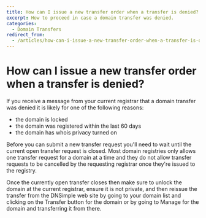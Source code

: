 ```yaml
---
title: How can I issue a new transfer order when a transfer is denied?
excerpt: How to proceed in case a domain transfer was denied.
categories:
  - Domain Transfers
redirect_from:
  - /articles/how-can-i-issue-a-new-transfer-order-when-a-transfer-is-denied/
---
```


# How can I issue a new transfer order when a transfer is denied?

If you receive a message from your current registrar that a domain transfer was denied it is likely for one of the following reasons:

- the domain is locked
- the domain was registered within the last 60 days
- the domain has whois privacy turned on

Before you can submit a new transfer request you'll need to wait until the current open transfer request is closed. Most domain registries only allows one transfer request for a domain at a time and they do not allow transfer requests to be cancelled by the requesting registrar once they're issued to the registry.

Once the currently open transfer closes then make sure to unlock the domain at the current registrar, ensure it is not private, and then reissue the transfer from the DNSimple web site by going to your domain list and clicking on the <label>Transfer</label> button for the domain or by going to <label>Manage</label> for the domain and transferring it from there.

